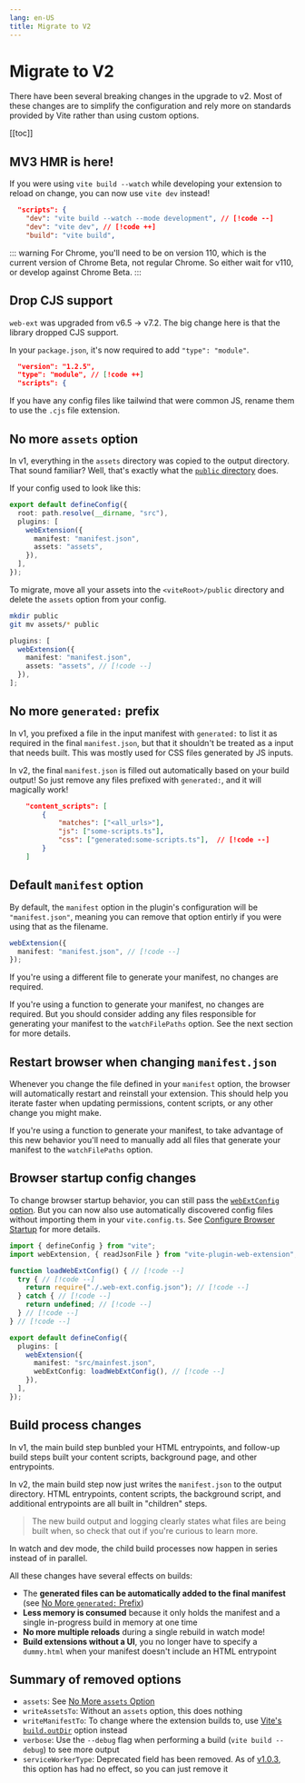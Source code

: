 ```yaml
---
lang: en-US
title: Migrate to V2
---
```


# Migrate to V2

There have been several breaking changes in the upgrade to v2. Most of these changes are to simplify the configuration and rely more on standards provided by Vite rather than using custom options.

[[toc]]

## MV3 HMR is here!

If you were using `vite build --watch` while developing your extension to reload on change, you can now use `vite dev` instead!

```json
  "scripts": {
    "dev": "vite build --watch --mode development", // [!code --]
    "dev": "vite dev", // [!code ++]
    "build": "vite build",
```

::: warning
For Chrome, you'll need to be on version 110, which is the current version of Chrome Beta, not regular Chrome. So either wait for v110, or develop against Chrome Beta.
:::

## Drop CJS support

`web-ext` was upgraded from v6.5 &rarr; v7.2. The big change here is that the library dropped CJS support.

In your `package.json`, it's now required to add `"type": "module"`.

```json
  "version": "1.2.5",
  "type": "module", // [!code ++]
  "scripts": {
```

If you have any config files like tailwind that were common JS, rename them to use the `.cjs` file extension.

## No more `assets` option

In v1, everything in the `assets` directory was copied to the output directory. That sound familiar? Well, that's exactly what the [`public` directory](https://vitejs.dev/guide/assets.html#the-public-directory) does.

If your config used to look like this:

```ts
export default defineConfig({
  root: path.resolve(__dirname, "src"),
  plugins: [
    webExtension({
      manifest: "manifest.json",
      assets: "assets",
    }),
  ],
});
```

To migrate, move all your assets into the `<viteRoot>/public` directory and delete the `assets` option from your config.

```bash
mkdir public
git mv assets/* public
```

```ts
plugins: [
  webExtension({
    manifest: "manifest.json",
    assets: "assets", // [!code --]
  }),
];
```

## No more `generated:` prefix

In v1, you prefixed a file in the input manifest with `generated:` to list it as required in the final `manifest.json`, but that it shouldn't be treated as a input that needs built. This was mostly used for CSS files generated by JS inputs.

In v2, the final `manifest.json` is filled out automatically based on your build output! So just remove any files prefixed with `generated:`, and it will magically work!

```json
    "content_scripts": [
        {
            "matches": ["<all_urls>"],
            "js": ["some-scripts.ts"],
            "css": ["generated:some-scripts.ts"],  // [!code --]
        }
    ]
```

## Default `manifest` option

By default, the `manifest` option in the plugin's configuration will be `"manifest.json"`, meaning you can remove that option entirly if you were using that as the filename.

```ts
webExtension({
  manifest: "manifest.json", // [!code --]
});
```

If you're using a different file to generate your manifest, no changes are required.

If you're using a function to generate your manifest, no changes are required. But you should consider adding any files responsible for generating your manifest to the `watchFilePaths` option. See the next section for more details.

## Restart browser when changing `manifest.json`

Whenever you change the file defined in your `manifest` option, the browser will automatically restart and reinstall your extension. This should help you iterate faster when updating permissions, content scripts, or any other change you might make.

If you're using a function to generate your manifest, to take advantage of this new behavior you'll need to manually add all files that generate your manifest to the `watchFilePaths` option.

## Browser startup config changes

To change browser startup behavior, you can still pass the [`webExtConfig` option](/config/plugin-options#webextconfig). But you can now also use automatically discovered config files without importing them in your `vite.config.ts`. See [Configure Browser Startup](/guide/configure-browser-startup.md) for more details.

<!-- prettier-ignore -->
```ts
import { defineConfig } from "vite";
import webExtension, { readJsonFile } from "vite-plugin-web-extension";

function loadWebExtConfig() { // [!code --]
  try { // [!code --]
    return require("./.web-ext.config.json"); // [!code --]
  } catch { // [!code --]
    return undefined; // [!code --]
  } // [!code --]
} // [!code --]

export default defineConfig({
  plugins: [
    webExtension({
      manifest: "src/mainfest.json",
      webExtConfig: loadWebExtConfig(), // [!code --]
    }),
  ],
});
```

## Build process changes

In v1, the main build step bunbled your HTML entrypoints, and follow-up build steps built your content scripts, background page, and other entrypoints.

In v2, the main build step now just writes the `manifest.json` to the output directory. HTML entrypoints, content scripts, the background script, and additional entrypoints are all built in "children" steps.

> The new build output and logging clearly states what files are being built when, so check that out if you're curious to learn more.

In watch and dev mode, the child build processes now happen in series instead of in parallel.

All these changes have several effects on builds:

- The **generated files can be automatically added to the final manifest** (see [No More `generated:` Prefix](#no-more-generated-prefix))
- **Less memory is consumed** because it only holds the manifest and a single in-progress build in memory at one time
- **No more multiple reloads** during a single rebuild in watch mode!
- **Build extensions without a UI**, you no longer have to specify a `dummy.html` when your manifest doesn't include an HTML entrypoint

## Summary of removed options

- `assets`: See [No More `assets` Option](#no-more-assets-option)
- `writeAssetsTo`: Without an `assets` option, this does nothing
- `writeManifestTo`: To change where the extension builds to, use [Vite's `build.outDir`](https://vitejs.dev/config/build-options.html#build-outdir) option instead
- `verbose`: Use the `--debug` flag when performing a build (`vite build --debug`) to see more output
- `serviceWorkerType`: Deprecated field has been removed. As of [v1.0.3](https://github.com/aklinker1/vite-plugin-web-extension/releases/tag/v1.0.3), this option has had no effect, so you can just remove it
